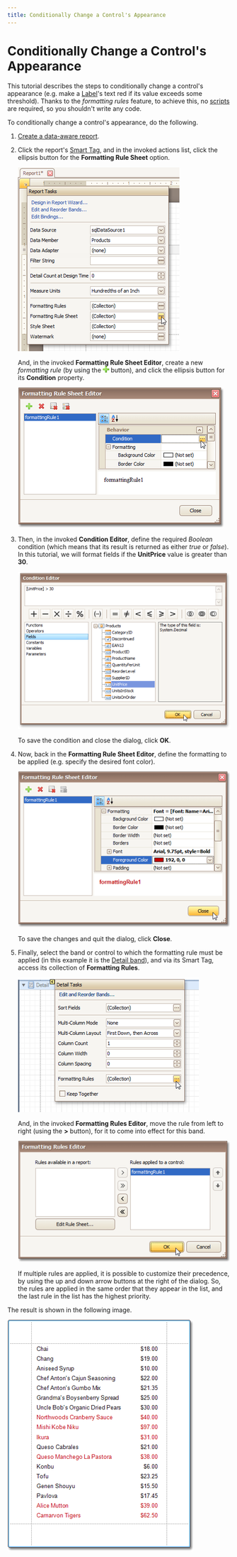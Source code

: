 ```yaml
---
title: Conditionally Change a Control's Appearance
---
```

# Conditionally Change a Control's Appearance
This tutorial describes the steps to conditionally change a control's appearance (e.g. make a [Label](../../../../../../interface-elements-for-desktop/articles/report-designer/report-designer-for-winforms/report-designer-reference/report-controls/label.md)'s text red if its value exceeds some threshold). Thanks to the _formatting rules_ feature, to achieve this, no [scripts](../../../../../../interface-elements-for-desktop/articles/report-designer/report-designer-for-winforms/create-reports/miscellaneous/handle-events-via-scripts.md) are required, so you shouldn't write any code.

To conditionally change a control's appearance, do the following.
1. [Create a data-aware report](../../../../../../interface-elements-for-desktop/articles/report-designer/report-designer-for-winforms/report-editing-basics/displaying-values-from-a-database-(binding-report-elements-to-data).md).
2. Click the report's [Smart Tag](../../../../../../interface-elements-for-desktop/articles/report-designer/report-designer-for-winforms/report-designer-reference/report-designer-ui/smart-tag.md), and in the invoked actions list, click the ellipsis button for the **Formatting Rule Sheet** option.
	
	![RD_HowTo_FormattingRules_0](../../../../../images/Img8560.png)
	
	And, in the invoked **Formatting Rule Sheet Editor**, create a new _formatting rule_ (by using the ![RD_buttons_add](../../../../../images/Img8593.png) button), and click the ellipsis button for its **Condition** property.
	
	![RD_HowTo_FormattingRules_0a](../../../../../images/Img11143.png)
3. Then, in the invoked **Condition Editor**, define the required _Boolean_ condition (which means that its result is returned as either _true_ or _false_). In this tutorial, we will format fields if the **UnitPrice** value is greater than **30**.
	
	![RD_HowTo_FormattingRules_2](../../../../../images/Img8562.png)
	
	To save the condition and close the dialog, click **OK**.
4. Now, back in the **Formatting Rule Sheet Editor**, define the formatting to be applied (e.g. specify the desired font color).
	
	![RD_HowTo_FormattingRules_3](../../../../../images/Img8563.png)
	
	To save the changes and quit the dialog, click **Close**.
5. Finally, select the band or control to which the formatting rule must be applied (in this example it is the [Detail band](../../../../../../interface-elements-for-desktop/articles/report-designer/report-designer-for-winforms/report-designer-reference/report-bands/detail-band.md)), and via its Smart Tag, access its collection of **Formatting Rules**.
	
	![RD_HowTo_FormattingRules_4](../../../../../images/Img8564.png)
	
	And, in the invoked **Formatting Rules Editor**, move the rule from left to right (using the **&#62;** button), for it to come into effect for this band.
	
	![RD_HowTo_FormattingRules_5](../../../../../images/Img11144.png)
	
	If multiple rules are applied, it is possible to customize their precedence, by using the up and down arrow buttons at the right of the dialog. So, the rules are applied in the same order that they appear in the list, and the last rule in the list has the highest priority.

The result is shown in the following image.

![RD_HowTo_FormattingRules_6](../../../../../images/Img11145.png)